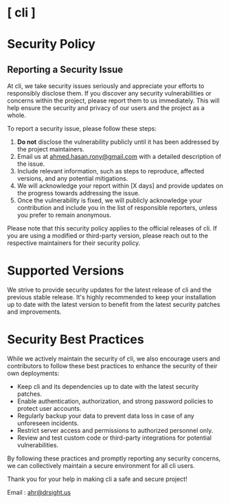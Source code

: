 # [ cli ]

# Security Policy

## Reporting a Security Issue

At cli, we take security issues seriously and appreciate your efforts to responsibly disclose them. If you discover any security vulnerabilities or concerns within the project, please report them to us immediately. This will help ensure the security and privacy of our users and the project as a whole.

To report a security issue, please follow these steps:

1. **Do not** disclose the vulnerability publicly until it has been addressed by the project maintainers.
2. Email us at [ahmed.hasan.rony@gmail.com](mailto:ahmed.hasan.rony@gmail.com) with a detailed description of the issue.
3. Include relevant information, such as steps to reproduce, affected versions, and any potential mitigations.
4. We will acknowledge your report within [X days] and provide updates on the progress towards addressing the issue.
5. Once the vulnerability is fixed, we will publicly acknowledge your contribution and include you in the list of responsible reporters, unless you prefer to remain anonymous.

Please note that this security policy applies to the official releases of cli. If you are using a modified or third-party version, please reach out to the respective maintainers for their security policy.

# Supported Versions

We strive to provide security updates for the latest release of cli and the previous stable release. It's highly recommended to keep your installation up to date with the latest version to benefit from the latest security patches and improvements.

# Security Best Practices

While we actively maintain the security of cli, we also encourage users and contributors to follow these best practices to enhance the security of their own deployments:

- Keep cli and its dependencies up to date with the latest security patches.
- Enable authentication, authorization, and strong password policies to protect user accounts.
- Regularly backup your data to prevent data loss in case of any unforeseen incidents.
- Restrict server access and permissions to authorized personnel only.
- Review and test custom code or third-party integrations for potential vulnerabilities.

By following these practices and promptly reporting any security concerns, we can collectively maintain a secure environment for all cli users.

Thank you for your help in making cli a safe and secure project!

Email : [ahr@drsight.us](mailto:ahr@drsight.us)


